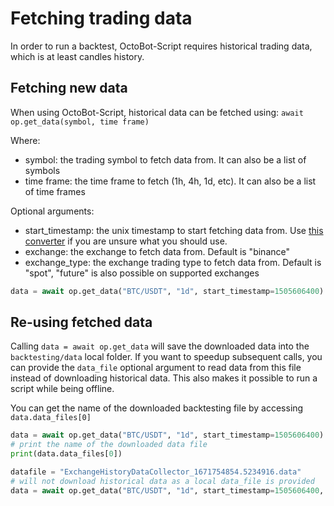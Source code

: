 # Fetching trading data

In order to run a backtest, OctoBot-Script requires historical 
trading data, which is at least candles history.

## Fetching new data
When using OctoBot-Script, historical data can be fetched using:
`await op.get_data(symbol, time frame)`

Where:
- symbol: the trading symbol to fetch data from. It can also be a list of symbols
- time frame: the time frame to fetch (1h, 4h, 1d, etc). It can also be a list of time frames

Optional arguments:
- start_timestamp: the unix timestamp to start fetching data from. Use [this converter](https://www.epochconverter.com/) if you are unsure what you should use.
- exchange: the exchange to fetch data from. Default is "binance"
- exchange_type: the exchange trading type to fetch data from. Default is "spot", "future" is also possible on supported exchanges 
``` python
data = await op.get_data("BTC/USDT", "1d", start_timestamp=1505606400)
```

## Re-using fetched data
Calling `data = await op.get_data` will save the downloaded data into the `backtesting/data` local folder. 
If you want to speedup subsequent calls, you can provide the `data_file` optional argument to read 
data from this file instead of downloading historical data. This also makes it possible to run a 
script while being offline.

You can get the name of the downloaded backtesting file by accessing 
`data.data_files[0]`

``` python
data = await op.get_data("BTC/USDT", "1d", start_timestamp=1505606400)
# print the name of the downloaded data file
print(data.data_files[0])
```

``` python
datafile = "ExchangeHistoryDataCollector_1671754854.5234916.data"
# will not download historical data as a local data_file is provided
data = await op.get_data("BTC/USDT", "1d", start_timestamp=1505606400, data_file=datafile)
```
